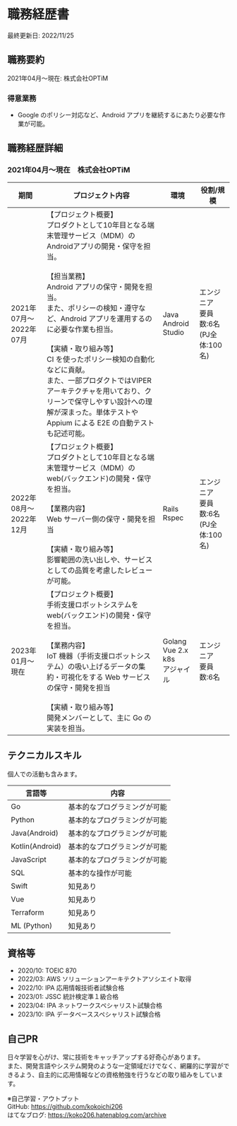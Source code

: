 # 職務経歴書

最終更新日: 2022/11/25

## 職務要約

2021年04月～現在: 株式会社OPTiM

### 得意業務

- Google のポリシー対応など、Android アプリを継続するにあたり必要な作業が可能。

## 職務経歴詳細

### 2021年04月～現在　株式会社OPTiM

|期間|プロジェクト内容|環境|役割/規模|
|---|---|---|---|
|2021年07月～2022年07月|【プロジェクト概要】<br />プロダクトとして10年目となる端末管理サービス（MDM）のAndroidアプリの開発・保守を担当。<br /><br />【担当業務】<br />Android アプリの保守・開発を担当。<br />また、ポリシーの検知・遵守など、Android アプリを運用するのに必要な作業も担当。<br /><br />【実績・取り組み等】<br />CI を使ったポリシー検知の自動化などに貢献。<br />また、一部プロダクトではVIPERアーキテクチャを用いており、クリーンで保守しやすい設計への理解が深まった。単体テストや Appium による E2E の自動テストも記述可能。|Java<br />Android Studio|エンジニア<br />要員数:6名<br />(PJ全体:100名)|
|2022年08月～2022年12月|【プロジェクト概要】<br />プロダクトとして10年目となる端末管理サービス（MDM）の web(バックエンド)の開発・保守を担当。<br /><br />【業務内容】<br />Web サーバー側の保守・開発を担当<br /><br />【実績・取り組み等】<br />影響範囲の洗い出しや、サービスとしての品質を考慮したレビューが可能。<br />|Rails<br />Rspec|エンジニア<br />要員数:6名<br />(PJ全体:100名)|
|2023年01月～現在|【プロジェクト概要】<br />手術支援ロボットシステムを web(バックエンド)の開発・保守を担当。<br /><br />【業務内容】<br />IoT 機器（手術支援ロボットシステム）の吸い上げるデータの集約・可視化をする Web サービスの保守・開発を担当<br /><br />【実績・取り組み等】<br />開発メンバーとして、主に Go の実装を担当。<br />|Golang<br />Vue 2.x<br />k8s<br />アジャイル|エンジニア<br />要員数:6名|

## テクニカルスキル

個人での活動も含みます。

|言語等|内容|
|---|---|
|Go|基本的なプログラミングが可能|
|Python|基本的なプログラミングが可能|
|Java(Android)|基本的なプログラミングが可能|
|Kotlin(Android)|基本的なプログラミングが可能|
|JavaScript|基本的なプログラミングが可能|
|SQL|基本的な操作が可能|
|Swift|知見あり|
|Vue|知見あり|
|Terraform|知見あり|
|ML (Python)|知見あり|

## 資格等

- 2020/10: TOEIC 870
- 2022/03: AWS ソリューションアーキテクトアソシエイト取得
- 2022/10: IPA 応用情報技術者試験合格
- 2023/01: JSSC 統計検定準１級合格
- 2023/04: IPA ネットワークスペシャリスト試験合格
- 2023/10: IPA データベーススペシャリスト試験合格

## 自己PR

日々学習を心がけ、常に技術をキャッチアップする好奇心があります。  
また、開発言語やシステム開発のような一定領域だけでなく、網羅的に学習ができるよう、自主的に応用情報などの資格勉強を行うなどの取り組みをしています。

※自己学習・アウトプット  
GitHub: https://github.com/kokoichi206  
はてなブログ: https://koko206.hatenablog.com/archive  
